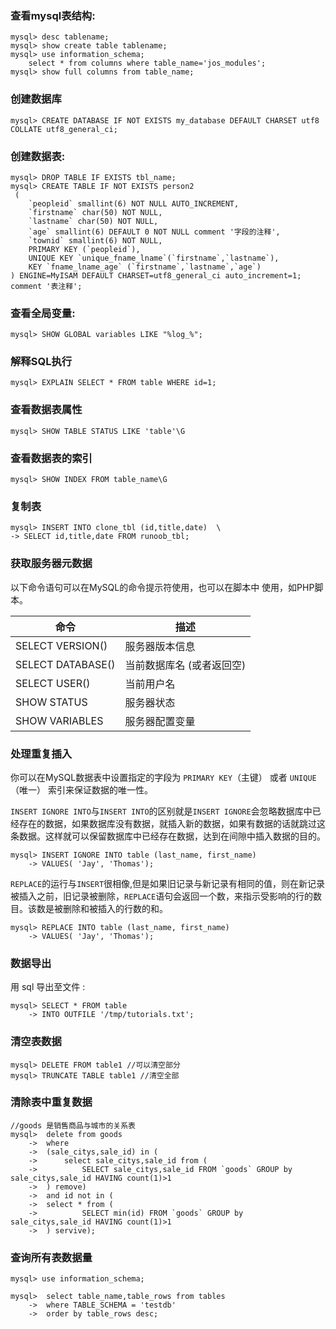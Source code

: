 ### 查看mysql表结构:

```mysql
mysql> desc tablename; 
mysql> show create table tablename; 
mysql> use information_schema; 
    select * from columns where table_name='jos_modules'; 
mysql> show full columns from table_name;
```
    
    
### 创建数据库

```mysql
mysql> CREATE DATABASE IF NOT EXISTS my_database DEFAULT CHARSET utf8 COLLATE utf8_general_ci;
```

### 创建数据表:

```mysql
mysql> DROP TABLE IF EXISTS tbl_name;
mysql> CREATE TABLE IF NOT EXISTS person2
 (
    `peopleid` smallint(6) NOT NULL AUTO_INCREMENT,
    `firstname` char(50) NOT NULL,
    `lastname` char(50) NOT NULL,
    `age` smallint(6) DEFAULT 0 NOT NULL comment '字段的注释',
    `townid` smallint(6) NOT NULL,
    PRIMARY KEY (`peopleid`),
    UNIQUE KEY `unique_fname_lname`(`firstname`,`lastname`),
    KEY `fname_lname_age` (`firstname`,`lastname`,`age`)
) ENGINE=MyISAM DEFAULT CHARSET=utf8_general_ci auto_increment=1; comment '表注释';  
```

### 查看全局变量:
    
```mysql
mysql> SHOW GLOBAL variables LIKE "%log_%";
```

### 解释SQL执行

```mysql
mysql> EXPLAIN SELECT * FROM table WHERE id=1;
```
    
###  查看数据表属性

```mysql
mysql> SHOW TABLE STATUS LIKE 'table'\G
```
    
### 查看数据表的索引

```mysql
mysql> SHOW INDEX FROM table_name\G
```
    
### 复制表

```mysql
mysql> INSERT INTO clone_tbl (id,title,date)  \
-> SELECT id,title,date FROM runoob_tbl;
```

### 获取服务器元数据

以下命令语句可以在MySQL的命令提示符使用，也可以在脚本中 使用，如PHP脚本。

命令	| 描述
----|---
SELECT VERSION() | 服务器版本信息
SELECT DATABASE() | 当前数据库名 (或者返回空)
SELECT USER() | 当前用户名
SHOW STATUS | 服务器状态
SHOW VARIABLES | 服务器配置变量

### 处理重复插入

你可以在MySQL数据表中设置指定的字段为 `PRIMARY KEY`（主键） 或者 `UNIQUE`（唯一） 索引来保证数据的唯一性。

`INSERT IGNORE INTO`与`INSERT INTO`的区别就是`INSERT IGNORE`会忽略数据库中已经存在的数据，如果数据库没有数据，就插入新的数据，如果有数据的话就跳过这条数据。这样就可以保留数据库中已经存在数据，达到在间隙中插入数据的目的。 

```mysql
mysql> INSERT IGNORE INTO table (last_name, first_name)
    -> VALUES( 'Jay', 'Thomas');
```
    
`REPLACE`的运行与`INSERT`很相像,但是如果旧记录与新记录有相同的值，则在新记录被插入之前，旧记录被删除，`REPLACE`语句会返回一个数，来指示受影响的行的数目。该数是被删除和被插入的行数的和。

```mysql
mysql> REPLACE INTO table (last_name, first_name)
    -> VALUES( 'Jay', 'Thomas');
```
    
### 数据导出

用 sql 导出至文件 : 

```mysql
mysql> SELECT * FROM table 
    -> INTO OUTFILE '/tmp/tutorials.txt';
```

### 清空表数据

```mysql
mysql> DELETE FROM table1 //可以清空部分
mysql> TRUNCATE TABLE table1 //清空全部
```

### 清除表中重复数据 

```mysql
//goods 是销售商品与城市的关系表
mysql>  delete from goods 
    ->  where  
    ->  (sale_citys,sale_id) in ( 
    ->      select sale_citys,sale_id from (
    ->          SELECT sale_citys,sale_id FROM `goods` GROUP by sale_citys,sale_id HAVING count(1)>1
    ->  ) remove) 
    ->  and id not in (
    ->  select * from (
    ->          SELECT min(id) FROM `goods` GROUP by sale_citys,sale_id HAVING count(1)>1
    ->  ) servive);
```

### 查询所有表数据量
```mysql
mysql> use information_schema;

mysql>  select table_name,table_rows from tables
    ->  where TABLE_SCHEMA = 'testdb'
    ->  order by table_rows desc;
```
